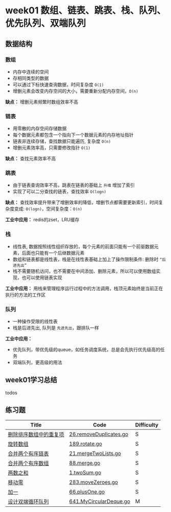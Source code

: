 # week01 数组、链表、跳表、栈、队列、优先队列、双端队列

## 数据结构

### 数组

- 内存中连续的空间
- 存相同类型的数据
- 可以通过下标快速查询数据，时间复杂度 `O(1)`
- 增删元素会改变内存空间的大小，需要重新分配内存空间，`O(n)`

**缺点：** 增删元素频繁时数组效率不高

### 链表

- 用零散的内存空间存储数据
- 每个数据元素都包含一个指向下一个数据元素的内存地址指针
- 链表非连续存储，查找数据只能遍历, 复杂度 `O(n)`
- 增删元素效率高，只需要修改指针 `O(1)`

**缺点：** 查找元素效率不高

### 跳表

- 由于链表查询效率不高，跳表在链表的基础上 `升维` 增加了索引
- 实现了可以二分查找的链表，查找效率 `O(logn)`

**缺点：** 查找效率提升带来了增删效率的降低，增删节点都需要更新索引，时间复杂度变成: `O(logn)`，空间复杂度：`O(n)`

**工业中应用：** redis的zset，LRU缓存

### 栈

- 线性表, 数据按照线性组织存放的，每个元素的前面只能有一个前驱数据元素，后面也只能有一个后继数据元素
- 数组和链表都是线性表，栈是在线性表基础上加上了操作限制条件: 删除时 `“后进先出”`
- 栈不需要随机访问，也不需要在中间添加、删除元素，所以可以使用数组实现，也可以使用链表实现

**工业中应用：** 用栈来管理程序运行过程中的方法调用，栈顶元素始终是当前正在执行的方法的工作区

### 队列

- 一种操作受限的线性表
- 栈是后进先出, 队列是 `先进先出`，跟排队一样

**工业中应用：**

- 优先队列，带优先级的queue，如任务调度系统，总是会先执行优先级高的任务
- 双端队列，更高级的用法

## week01学习总结

todos

## 练习题

| Title | Code | <span id="Top">Difficulty</span> |
| ----- | ---- | -------------------------------- |
[删除排序数组中的重复项](https://leetcode-cn.com/problems/remove-duplicates-from-sorted-array/)|[26.removeDuplicates.go](26.removeDuplicates.go)|S|
[旋转数组](https://leetcode-cn.com/problems/rotate-array/)|[189.rotate.go](189.rotate.go)|S|
[合并两个有序链表](https://leetcode-cn.com/problems/merge-two-sorted-lists/)|[21.mergeTwoLists.go](21.mergeTwoLists.go)|S|
[合并两个有序数组](https://leetcode-cn.com/problems/merge-sorted-array/)|[88.merge.go](88.merge.go)|S|
[两数之和](https://leetcode-cn.com/problems/two-sum/)|[1.twoSum.go](1.twoSum.go)|S|
[移动零](https://leetcode-cn.com/problems/move-zeroes/)|[283.moveZeroes.go](283.moveZeroes.go)|S|
[加一](https://leetcode-cn.com/problems/plus-one/)|[66.plusOne.go](66.plusOne)|S|
[设计双端循环队列](https://leetcode-cn.com/problems/design-circular-deque/)|[641.MyCircularDeque.go](641.MyCircularDeque.go)|M|
